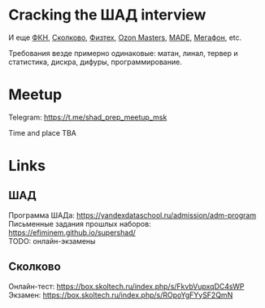 # Cracking the ШАД interview

И еще [ФКН](https://www.hse.ru/ma/datasci/), [Сколково](http://msc.skoltech.ru/nauki-o-dannykh), [Физтех](https://mipt.ru/education/chairs/da/education/masters/), [Ozon Masters](https://ozonmasters.ru), [MADE](https://made.mail.ru), [Мегафон](http://bigdatacamp.megafon.ru), etc.

Требования везде примерно одинаковые: матан, линал, тервер и статистика, дискра, дифуры, программирование.

# Meetup 

Telegram: https://t.me/shad_prep_meetup_msk

Time and place TBA

# Links

## ШАД

Программа ШАДа: <https://yandexdataschool.ru/admission/adm-program>  
Письменные задания прошлых наборов: <https://efiminem.github.io/supershad/>  
TODO: онлайн-экзамены  

## Сколково

Онлайн-тест: <https://box.skoltech.ru/index.php/s/FkvbVupxqDC4sWP>  
Экзамен: https://box.skoltech.ru/index.php/s/ROpoYgFYySF2QmN  


